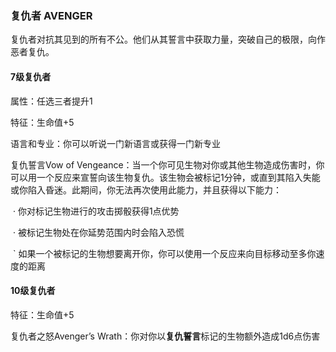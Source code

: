 ### 复仇者	AVENGER

​		复仇者对抗其见到的所有不公。他们从其誓言中获取力量，突破自己的极限，向作恶者复仇。

#### 7级复仇者

属性：任选三者提升1

特征：生命值+5

语言和专业：你可以听说一门新语言或获得一门新专业

复仇誓言Vow of Vengeance：当一个你可见生物对你或其他生物造成伤害时，你可以用一个反应来宣誓向该生物复仇。该生物会被标记1分钟，或直到其陷入失能或你陷入昏迷。此期间，你无法再次使用此能力，并且获得以下能力：

​	·	你对标记生物进行的攻击掷骰获得1点优势

​	·	被标记生物处在你延势范围内时会陷入恐慌

​	`	如果一个被标记的生物想要离开你，你可以使用一个反应来向目标移动至多你速度的距离

#### 10级复仇者

特征：生命值+5

复仇者之怒Avenger’s Wrath：你对你以**复仇誓言**标记的生物额外造成1d6点伤害